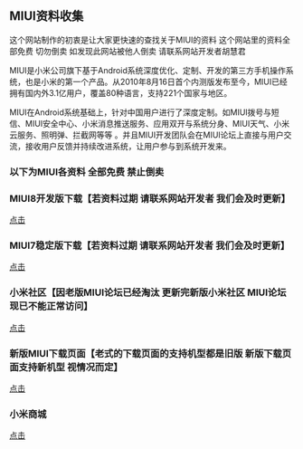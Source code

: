 ## MIUI资料收集

这个网站制作的初衷是让大家更快速的查找关于MIUI的资料 这个网站里的资料全部免费 切勿倒卖 如发现此网站被他人倒卖 请联系网站开发者胡慧君

MIUI是小米公司旗下基于Android系统深度优化、定制、开发的第三方手机操作系统，也是小米的第一个产品。从2010年8月16日首个内测版发布至今，MIUI已经拥有国内外3.1亿用户，覆盖80种语言，支持221个国家与地区。

MIUI在Android系统基础上，针对中国用户进行了深度定制。如MIUI拨号与短信、MIUI安全中心、小米消息推送服务、应用双开与系统分身、MIUI天气、小米云服务、照明弹、拦截网等等 。并且MIUI开发团队会在MIUI论坛上直接与用户交流，接收用户反馈并持续改进系统，让用户参与到系统开发来。

### 以下为MIUI各资料 全部免费 禁止倒卖

### MIUI8开发版下载【若资料过期 请联系网站开发者 我们会及时更新】
[点击](http://www.miui.com/zt/miui8/dev.html)

### MIUI7稳定版下载【若资料过期 请联系网站开发者 我们会及时更新】
[点击](http://www.miui.com/zt/miui7stable/download.html)

### 小米社区【因老版MIUI论坛已经淘汰 更新完新版小米社区 MIUI论坛现已不能正常访问】
[点击](https://www.xiaomi.cn/)

### 新版MIUI下载页面【老式的下载页面的支持机型都是旧版 新版下载页面支持新机型 视情况而定】
[点击](https://www.miui.com/download.html)

### 小米商城 
[点击](https://www.mi.com/)
